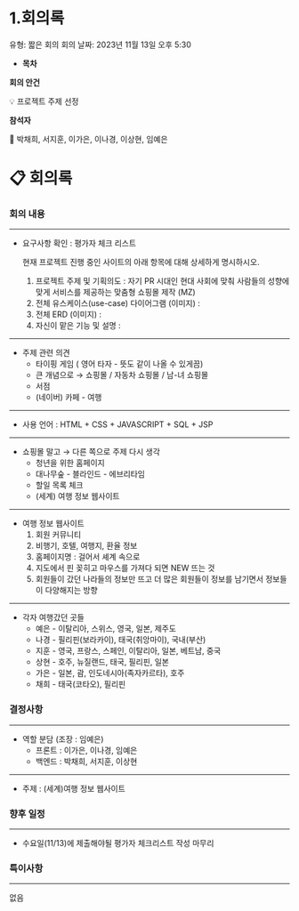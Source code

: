 # 1.회의록

유형: 짧은 회의
회의 날짜: 2023년 11월 13일 오후 5:30

- **목차**
    
    

**회의 안건**

<aside>
💡 프로젝트 주제 선정

</aside>

**참석자**

<aside>
👥 박채희, 서지훈, 이가은, 이나경, 이상현, 임예은

</aside>

# 📋 회의록

### 회의 내용

---

- 요구사항 확인 : 평가자 체크 리스트
    
    현재 프로젝트 진행 중인 사이트의 아래 항목에 대해 상세하게 명시하시오.
    
    1. 프로젝트 주제 및 기획의도 : 자기 PR 시대인 현대 사회에 맞춰 사람들의 성향에 맞게 서비스를 제공하는 맞춤형 쇼핑몰 제작 (MZ)
    2. 전체 유스케이스(use-case) 다이어그램 (이미지) : 
    3. 전체 ERD (이미지) :
    4. 자신이 맡은 기능 및 설명 : 

---

- 주제 관련 의견
    - 타이핑 게임 ( 영어 타자 - 뜻도 같이 나올 수 있게끔)
    - 큰 개념으로 → 쇼핑몰 / 자동차 쇼핑몰 / 남-녀 쇼핑몰
    - 서점
    - (네이버) 카페 - 여행

---

- 사용 언어 : HTML + CSS + JAVASCRIPT + SQL + JSP

---

- 쇼핑몰 말고 → 다른 쪽으로 주제 다시 생각
    - 청년을 위한 홈페이지
    - 대나무숲 - 블라인드 - 에브리타임
    - 할일 목록 체크
    - (세계) 여행 정보 웹사이트

---

- 여행 정보 웹사이트
    1. 회원 커뮤니티
    2. 비행기, 호텔, 여행지, 환율 정보
    3. 홈페이지명 : 걸어서 셰계 속으로
    4. 지도에서 핀 꽂히고 마우스를 가져다 되면  NEW 뜨는 것
    5. 회원들이 갔던 나라들의 정보만 뜨고 더 많은 회원들이 정보를 남기면서 정보들이 다양해지는 방향

---

- 각자 여행갔던 곳들
    - 예은 - 이탈리아, 스위스, 영국, 일본, 제주도
    - 나경 - 필리핀(보라카이), 태국(취앙마이), 국내(부산)
    - 지훈 - 영국, 프랑스, 스페인, 이탈리아, 일본, 베트남, 중국
    - 상현 - 호주, 뉴질랜드, 태국, 필리핀, 일본
    - 가은 - 일본, 괌, 인도네시아(족자카르타), 호주
    - 채희 - 태국(코타오), 필리핀

### 결정사항

---

- 역할 분담 (조장 : 임예은)
    - 프론트 : 이가은, 이나경, 임예은
    - 백엔드 : 박채희, 서지훈, 이상현

---

- 주제 : (세계)여행 정보 웹사이트

### 향후 일정

---

- 수요일(11/13)에 제출해야될 평가자 체크리스트 작성 마무리

### 특이사항

---

없음